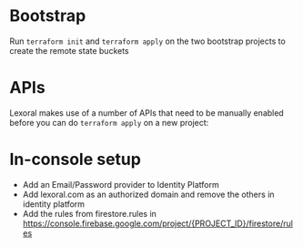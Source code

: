 # Bootstrap

Run `terraform init` and `terraform apply` on the two bootstrap projects to create the remote state buckets

# APIs

Lexoral makes use of a number of APIs that need to be manually enabled before you can do `terraform apply` on a new project:

# In-console setup

* Add an Email/Password provider to Identity Platform
* Add lexoral.com as an authorized domain and remove the others in identity platform
* Add the rules from firestore.rules in https://console.firebase.google.com/project/{PROJECT_ID}/firestore/rules
